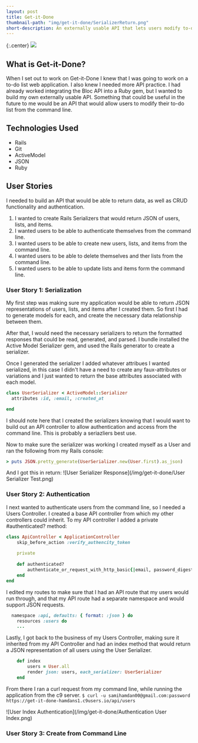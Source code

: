 ```yaml
---
layout: post
title: Get-it-Done
thumbnail-path: "img/get-it-done/SerializerReturn.png"
short-description: An externally usable API that lets users modify to-do list from the command line. 
---
```


{:.center}
![]({{site.baseurl}}/img/get-it-done/SerializerReturn.png)

## What is Get-it-Done?

When I set out to work on Get-it-Done I knew that I was going to work on a to-do list web application. I also knew I needed more API practice. I had already worked integrating the Bloc API into a Ruby gem, but I wanted to build my own externally usable API.  Something that could be useful in the future to me would be an API that would allow users to modify their to-do list from the command line.

## Technologies Used

* Rails
* Git
* ActiveModel
* JSON
* Ruby

## User Stories

I needed to build an API that would be able to return data, as well as CRUD functionality and authentication. 

1. I wanted to create Rails Serializers that would return JSON of users, lists, and items. 
2. I wanted users to be able to authenticate themselves from the command line.
3. I wanted users to be able to create new users, lists, and items from the command line. 
4. I wanted users to be able to delete themselves and ther lists from the command line.
5. I wanted users to be able to update lists and items form the command line.

### User Story 1: Serialization

My first step was making sure my application would be able to return JSON representations of users, lists, and items after I created them. So first I had to generate models for each, and create the necessary data relationship between them.

After that, I would need the necessary serializers to return the formatted responses that could be read, generated, and parsed. I bundle installed the Active Model Serializer gem, and used the Rails generator to create a serializer. 

Once I generated the serializer I added whatever attribues I wanted serialized, in this case I didn't have a need to create any faux-attributes or variations and I just wanted to return the base attributes associated with each model. 

```ruby
class UserSerializer < ActiveModel::Serializer
  attributes :id, :email, :created_at

end
```

I should note here that I created the serializers knowing that I would want to build out an API controller to allow authentication and access from the command line. This is probably a seriazliers best use. 

Now to make sure the serializer was working I created myself as a User and ran the following from my Rails console: 
```ruby
> puts JSON.pretty_generate(UserSerializer.new(User.first).as_json)
```

And I got this in return: 
![User Serializer Response](/img/get-it-done/User Serializer Test.png)

### User Story 2: Authentication

I next wanted to authenticate users from the command line, so I needed a Users Controller. I created a base API controller from which my other controllers could inherit. To my API controller I added a private #authenticated? method:

```ruby
class ApiController < ApplicationController
    skip_before_action :verify_authencity_token
    
    private
    
    def authenticated?
        authenticate_or_request_with_http_basic{|email, password_digest| User.where(email: email, password_digest: password_digest).present?}
    end
end
```
I edited my routes to make sure that I had an API route that my users would run through, and that my API route had a separate namespace and would support JSON requests. 

```ruby
  namespace :api, defaults: { format: :json } do
    resources :users do
    ...
```
Lastly, I got back to the business of my Users Controller, making sure it inherited from my API Controller and had an index method that would return a JSON representation of all users using the User Serializer.

```ruby
    def index
        users = User.all
        render json: users, each_serializer: UserSerializer
    end
```

From there I ran a curl request from my command line, while running the application from the c9 server.
`$ curl -u samihamdan00@gmail.com:password https://get-it-done-hamdans1.c9users.io/api/users`

![User Index Authentication](/img/get-it-done/Authentication User Index.png)


### User Story 3: Create from Command Line

